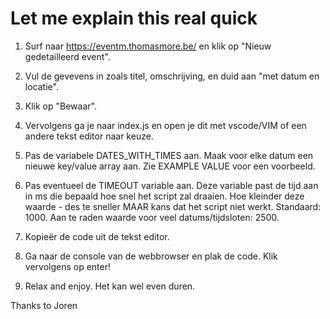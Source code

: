# Let me explain this real quick

1. Surf naar https://eventm.thomasmore.be/ en klik op "Nieuw gedetailleerd event".

2. Vul de gevevens in zoals titel, omschrijving, en duid aan "met datum en locatie".

3. Klik op "Bewaar".

4. Vervolgens ga je naar index.js en open je dit met vscode/VIM of een andere tekst editor naar keuze.

5. Pas de variabele DATES_WITH_TIMES aan. Maak voor elke datum een nieuwe key/value array aan. Zie EXAMPLE VALUE voor een voorbeeld.

6. Pas eventueel de TIMEOUT variable aan. Deze variable past de tijd aan in ms die bepaald hoe snel het script zal draaien. Hoe kleinder deze waarde - des te sneller MAAR kans dat het script niet werkt. Standaard: 1000. Aan te raden waarde voor veel datums/tijdsloten: 2500.

7. Kopieër de code uit de tekst editor.

8. Ga naar de console van de webbrowser en plak de code. Klik vervolgens op enter!
9. Relax and enjoy. Het kan wel even duren.

Thanks to Joren